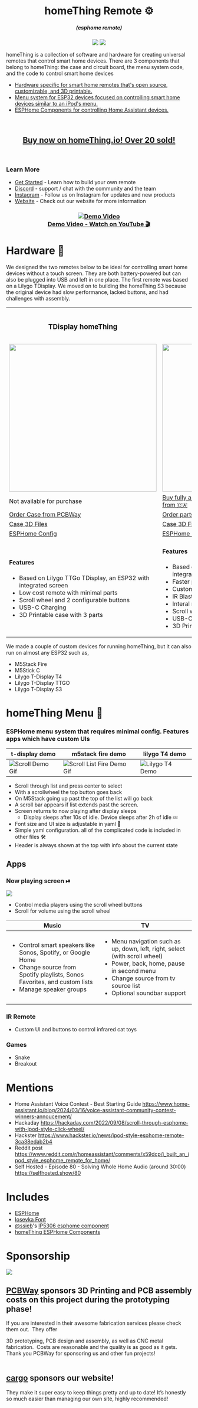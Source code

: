 
<h1 align = "center">homeThing Remote ⚙️</h1>
<h5 align = "center">(esphome remote)</h1>
<p align="center">
<a href="https://github.com/landonr/esphome-remote/stargazers"><img src="https://img.shields.io/github/stars/landonr/esphome-remote?style=for-the-badge"/></a>
<a href="https://discord.gg/BX6ZtGKHTy"><img src="https://img.shields.io/discord/1021434469917413498?style=for-the-badge"/></a>
</p>

homeThing is a collection of software and hardware for creating universal remotes that control smart home devices. There are 3 components that belong to homeThing: the case and circuit board, the menu system code, and the code to control smart home devices
- <a href="#hardware-">Hardware specific for smart home remotes that's open source, customizable, and 3D printable.</a>
- <a href="#homething-menu-">Menu system for ESP32 devices focused on controlling smart home devices similar to an iPod's menu.</a>
- [ESPHome Components for controlling Home Assistant devices.](https://github.com/landonr/esphome-components)

<br>
<div align="center">
	<h2><a href="https://homething.io/Buy">Buy now on homeThing.io! Over 20 sold!</a></h2>
</div>
<br>

### Learn More
 - [Get Started](GettingStarted.md) - Learn how to build your own remote
 - [Discord](https://discord.gg/BX6ZtGKHTy) - support / chat with the community and the team
 - [Instagram](https://www.instagram.com/homething.io/) - Follow us on Instagram for updates and new products
 - [Website](https://homething.io) - Check out our website for more information

<div align="center">
	<h3>
	<a href="https://youtu.be/5bx5w-n5c0Y">
		<img src="https://img.youtube.com/vi/5bx5w-n5c0Y/0.jpg" alt="Demo Video" />
		<br>Demo Video - Watch on YouTube 🎬
	</a>
	</h3>
</div>

# Hardware 💪
We designed the two remotes below to be ideal for controlling smart home devices without a touch screen. They are both battery-powered but can also be plugged into USB and left in one place. The first remote was based on a Lilygo TDisplay. We moved on to building the homeThing S3 because the original device had slow performance, lacked buttons, and had challenges with assembly.
<table>
  <tr>
    <th>
	    <h3>TDisplay homeThing</h3>
    </th>
    <th>
	    <h3>TDisplay S3 homeThing</h3>
	    <a href="https://github.com/landonr/homeThing/tree/main/Case%20Design/tdisplay-s3">More Info</a><br>
    </th>
  </tr>
  <tr>
    <td><img src="https://github.com/landonr/homeThing/assets/2607659/4054f110-6d8d-4764-8aab-d7287209cb47" width="400"/></td>
    <td><img src="https://github.com/landonr/homeThing/assets/2607659/b19a5b39-b0dd-4bac-9803-df9a452ab56b" width="400"/></td>

  </tr>
  <tr>
	  <td>Not available for purchase</td>
	  <td><a href="https://homething.io/Buy">Buy fully assembled, ships within 3 business days from 🇨🇦</a></td>
  </tr>
  <tr>
    <td><a href="https://www.pcbway.com/project/shareproject/homeThing_V1_3_e3572f8f.html">Order Case from PCBWay</a></td>
    <td>
      <a href="https://www.pcbway.com/project/shareproject/homeThing_S3_2b3ac3ac.html">Order parts or fully assembled from PCBWay</a>
    </td>
  </tr>
  <tr>
    <td><a href="https://github.com/landonr/homeThing/tree/main/Case%20Design">Case 3D Files</a></td>
    <td><a href="https://github.com/landonr/homeThing/tree/main/Case%20Design">Case 3D Files</a></td>
  </tr>
  <tr>
    <td><a href="tdisplay-ipod.yaml">ESPHome Config</a></td>
    <td><a href="tdisplay-s3.yaml">ESPHome Config</a></td>
  </tr>
  <tr>
  	<td>
	<h4>Features</h4>
	<ul>
		<li>Based on Lilygo TTGo TDisplay, an ESP32 with integrated screen
		<li>Low cost remote with minimal parts</li>
		<li>Scroll wheel and 2 configurable buttons</li>
		<li>USB-C Charging</li>
		<li>3D Printable case with 3 parts</li>
	</ul>
	</td>
  	<td>
	<h4>Features</h4>
	<ul>
		<li>Based on Lilygo TDisplay S3, an ESP32 S3 with integrated screen</li>
		<li>Faster processor and larger display</li>
		<li>Custom PCB for easier setup</li>
		<li>IR Blaster for controlling infrared devices</li>
		<li>Interal microphone for Voice Assistant</li>
		<li>Scroll wheel and 5 configurable buttons</li>
		<li>USB-C Charging</li>
		<li>3D Printable case with 2 parts</li>
	</ul>
	</td>
  </tr>
</table>

We made a couple of custom devices for running homeThing, but it can also run on almost any ESP32 such as,
- M5Stack Fire
- M5Stick C
- Lilygo T-Display T4
- Lilygo T-Display TTGO
- Lilygo T-Display S3
# homeThing Menu 📝
### ESPHome menu system that requires minimal config. Features apps which have custom UIs
|t-display demo|m5stack fire demo|lilygo T4 demo|
|--|--|--|
|![Scroll Demo Gif](docs/scrollListSelectTDisplay.gif)|![Scroll List Fire Demo Gif](docs/m5stackFireDemo.gif)|![Lilygo T4 Demo](docs/t4Demo.gif)

- Scroll through list and press center to select
- With a scrollwheel the top button goes back
- On M5Stack going up past the top of the list will go back
- A scroll bar appears if list extends past the screen. 
- Screen returns to now playing after display sleeps
    - Display sleeps after 10s of idle. Device sleeps after 2h of idle 💤
- Font size and UI size is adjustable in yaml 🔨
- Simple yaml configuration. all of the complicated code is included in other files 🛠
- Header is always shown at the top with info about the current state

## Apps
### Now playing screen ⏯
<img src="docs/nowPlayingOverlay.png"/>
<ul>
<li>Control media players using the scroll wheel buttons</li>
<li>Scroll for volume using the scroll wheel</li>
</ul>

|Music|TV|
|--|--|
|<ul><li>Control smart speakers like Sonos, Spotify, or Google Home</li><li>Change source from Spotify playlists, Sonos Favorites, and custom lists</li><li>Manage speaker groups</li></ul>|<ul><li>Menu navigation such as up, down, left, right, select (with scroll wheel)</li><li>Power, back, home, pause in second menu</li><li>Change source from tv source list</li><li>Optional soundbar support</li></ul>|

### IR Remote
<ul>
<li>Custom UI and buttons to control infrared cat toys</li>
</ul>

### Games
<ul>
<li>Snake</li>
<li>Breakout</li>
</ul>


# Mentions
- Home Assistant Voice Contest - Best Starting Guide https://www.home-assistant.io/blog/2024/03/16/voice-assistant-community-contest-winners-annoucement/
- Hackaday https://hackaday.com/2022/09/08/scroll-through-esphome-with-ipod-style-click-wheel/
- Hackster https://www.hackster.io/news/ipod-style-esphome-remote-3ca38edab2b4
- Reddit post https://www.reddit.com/r/homeassistant/comments/x59dcp/i_built_an_ipod_style_esphome_remote_for_home/
- Self Hosted - Episode 80 - Solving Whole Home Audio (around 30:00) https://selfhosted.show/80 

# Includes
- <a href="https://esphome.io/">ESPHome</a>
- <a href="https://github.com/be5invis/Iosevka">Iosevka Font</a>
- [@ssieb](https://github.com/ssieb)'s <a href="https://github.com/ssieb/custom_components/tree/master/components/ip5306">IP5306 esphome component</a>
- <a href="https://github.com/landonr/esphome-components">homeThing ESPHome Components</a>

# Sponsorship

<img src="https://freight.cargo.site/w/800/i/a931690205c27162476213b8bcc171585aad9d84d65cdc121ca425e813114121/0x0.png" data-caption="PCBWay Logo" data-no-zoom="">

## [PCBWay](https://pcbway.com/g/Xymq6O "PCBWay") sponsors 3D Printing and PCB assembly costs on this project during the prototyping phase! 
If you are interested in their awesome fabrication services please check them out.&nbsp; They offer 

3D prototyping,&nbsp;PCB design and assembly, as well as CNC metal fabrication.&nbsp; Costs are reasonable and the quality is as good as it gets.&nbsp; Thank you PCBWay for sponsoring us and other fun projects!<br><br>

## [cargo](https://cargo.site/ "cargo.site") sponsors our website!

They make it super easy to keep things pretty and up to date! It’s honestly so much easier than managing our own site, highly recommended!

